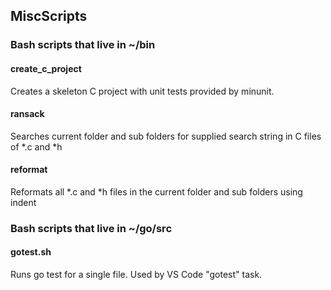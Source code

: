 ## MiscScripts

### Bash scripts that live in ~/bin
#### create_c_project 
Creates a skeleton C project with unit tests provided by minunit.

#### ransack
Searches current folder and sub folders for supplied search string in C files of *.c and *h

#### reformat
Reformats all *.c and *h files in the current folder and sub folders using indent

### Bash scripts that live in ~/go/src
#### gotest.sh
Runs go test for a single file. Used by VS Code "gotest" task.


